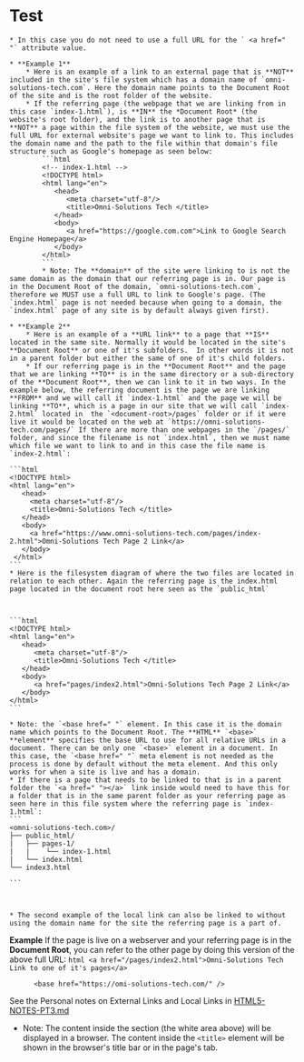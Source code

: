 




# Test
















	* In this case you do not need to use a full URL for the ` <a href=" "` attribute value.

	* **Example 1**
		* Here is an example of a link to an external page that is **NOT** included in the site's file system which has a domain name of `omni-solutions-tech.com`. Here the domain name points to the Document Root of the site and is the root folder of the website.
		* If the referring page (the webpage that we are linking from in this case `index-1.html`), is **IN** the *Document Root* (the website's root folder), and the link is to another page that is **NOT** a page within the file system of the website, we must use the full URL for external website's page we want to link to. This includes the domain name and the path to the file within that domain's file structure such as Google's homepage as seen below:
			```html
			<!-- index-1.html -->
			<!DOCTYPE html>
			<html lang="en">
			   <head>
			      <meta charset="utf-8"/>
			      <title>Omni-Solutions Tech </title>
			   </head>
			   <body>
			      <a href="https://google.com.com">Link to Google Search Engine Homepage</a>
			   </body>
			</html>
			```
			* Note: The **domain** of the site were linking to is not the same domain as the domain that our referring page is in. Our page is in the Document Root of the domain, `omni-solutions-tech.com`, therefore we MUST use a full URL to link to Google's page. (The `index.html` page is not needed because when going to a domain, the `index.html` page of any site is by default always given first).

	* **Example 2**
		* Here is an example of a **URL link** to a page that **IS** located in the same site. Normally it would be located in the site's **Document Root** or one of it's subfolders. 	In other words it is not in a parent folder but either the same of one of it's child folders.
		* If our referring page is in the **Document Root** and the page that we are linking **TO** is in the same directory or a sub-directory of the **Document Root**, then we can link to it in two ways. In the example below, the referring document is the page we are linking **FROM** and we will call it `index-1.html` and the page we will be linking **TO**, which is a page in our site that we will call `index-2.html` located in  the `<document-root>/pages` folder or if it were live it would be located on the web at `https://omni-solutions-tech.com/pages/` If there are more than one webpages in the `/pages/` folder, and since the filename is not `index.html`, then we must name which file we want to link to and in this case the file name is `index-2.html`:

	```html
	<!DOCTYPE html>
	<html lang="en">
	   <head>
	     <meta charset="utf-8"/>
	     <title>Omni-Solutions Tech </title>
	   </head>
	   <body>
	     <a href="https://www.omni-solutions-tech.com/pages/index-2.html">Omni-Solutions Tech Page 2 Link</a>
	   </body>
	 </html>
	```
	* Here is the filesystem diagram of where the two files are located in relation to each other. Again the referring page is the index.html page located in the document root here seen as the `public_html`



	```html
	<!DOCTYPE html>
	<html lang="en">
	   <head>
	      <meta charset="utf-8"/>
	      <title>Omni-Solutions Tech </title>
	   </head>
	   <body>
	      <a href="pages/index2.html">Omni-Solutions Tech Page 2 Link</a>
	   </body>
	</html>
	```

	* Note: the `<base href=" "` element. In this case it is the domain name which points to the Document Root. The **HTML** `<base>` **element** specifies the base URL to use for all relative URLs in a document. There can be only one `<base>` element in a document. In this case, the `<base href=" "` meta element is not needed as the process is done by default without the meta element. And this only works for when a site is live and has a domain.
	* If there is a page that needs to be linked to that is in a parent folder the `<a href=" "></a>` link inside would need to have this for a folder that is in the same parent folder as your referring page as seen here in this file system where the referring page is `index-1.html`:
	```
	<omni-solutions-tech.com>/
	├── public_html/
	|   ├── pages-1/
	|   |    └── index-1.html
	|   └── index.html
	└── index3.html

	```



	* The second example of the local link can also be linked to without using the domain name for the site the referring page is a part of.
**Example** If the page is live on a webserver and your referring page is in the **Document Root**, you can refer to the other page by doing this version of the above full URL:
	```html
	<a href="/pages/index2.html">Omni-Solutions Tech Link to one of it's pages</a>
	```

	      <base href="https://omi-solutions-tech.com/" />


See the Personal notes on External Links and Local Links in [HTML5-NOTES-PT3.md](https://github.com/AdamRj-765/W3School-0005/blob/20210507T1442Zm6/COURSE_NOTES/HTML5-NOTES-PT-3.md)

* Note: The content inside the <body> section (the white area above) will be displayed in a browser. The content inside the ```<title>``` element will be shown in the browser's title bar or in the page's tab.
